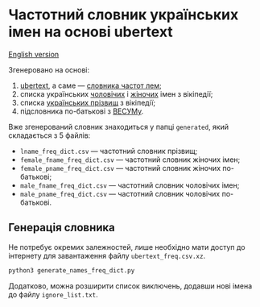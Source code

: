 # Частотний словник українських імен на основі ubertext

[English version](README_en.md)

Згенеровано на основі:
1. [ubertext](https://lang.org.ua/en/ubertext/), а саме — [словника частот лем](https://lang.org.ua/static/downloads/ubertext2.0/dicts/ubertext_freq.csv.xz);
2. списка українських [чоловічих](https://uk.wikipedia.org/wiki/%D0%A1%D0%BF%D0%B8%D1%81%D0%BE%D0%BA_%D1%83%D0%BA%D1%80%D0%B0%D1%97%D0%BD%D1%81%D1%8C%D0%BA%D0%B8%D1%85_%D1%87%D0%BE%D0%BB%D0%BE%D0%B2%D1%96%D1%87%D0%B8%D1%85_%D1%96%D0%BC%D0%B5%D0%BD) і [жіночих](https://uk.wikipedia.org/wiki/%D0%A1%D0%BF%D0%B8%D1%81%D0%BE%D0%BA_%D1%83%D0%BA%D1%80%D0%B0%D1%97%D0%BD%D1%81%D1%8C%D0%BA%D0%B8%D1%85_%D0%B6%D1%96%D0%BD%D0%BE%D1%87%D0%B8%D1%85_%D1%96%D0%BC%D0%B5%D0%BD) імен з вікіпедії;
3. списка [українських прізвищ](https://uk.wikipedia.org/wiki/%D0%9A%D0%B0%D1%82%D0%B5%D0%B3%D0%BE%D1%80%D1%96%D1%8F:%D0%A3%D0%BA%D1%80%D0%B0%D1%97%D0%BD%D1%81%D1%8C%D0%BA%D1%96_%D0%BF%D1%80%D1%96%D0%B7%D0%B2%D0%B8%D1%89%D0%B0) з вікіпедії;
4. підсловника по-батькові з [ВЕСУМу](https://github.com/brown-uk/dict_uk).

Вже згенерований словник знаходиться у папці `generated`, який складається з 5 файлів:

- `lname_freq_dict.csv` — частотний словник прізвищ;
- `female_fname_freq_dict.csv` — частотний словник жіночих імен;
- `female_pname_freq_dict.csv` — частотний словник жіночих по-батькові;
- `male_fname_freq_dict.csv` — частотний словник чоловічих імен;
- `male_pname_freq_dict.csv` — частотний словник чоловічих по-батькові.

## Генерація словника

Не потребує окремих залежностей, лише необхідно мати доступ до інтернету для завантаження файлу `ubertext_freq.csv.xz`.

```bash
python3 generate_names_freq_dict.py
```

Додатково, можна розширити список виключень, додавши нові імена до файлу `ignore_list.txt`.
